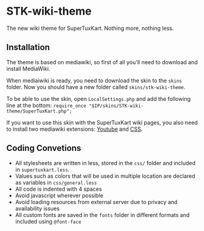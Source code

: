 # STK-wiki-theme

The new wiki theme for SuperTuxKart. Nothing more, nothing less.

## Installation

The theme is based on mediawiki, so first of all you'll need to download and install MediaWiki.

When mediaiwiki is ready, you need to download the skin to the `skins` folder. Now you should have a new folder called `skins/stk-wiki-theme`.

To be able to use the skin, open `LocalSettings.php` and add the following line at the bottom:
```require_once "$IP/skins/STK-wiki-theme/SuperTuxKart.php";```

If you want to use this skin with the SuperTuxKart wiki pages, you also need to install two mediawiki extensions: [Youtube](https://www.mediawiki.org/wiki/Extension:YouTube) and [CSS](https://www.mediawiki.org/wiki/Extension:CSS).

## Coding Convetions
 * All stylesheets are written in less, stored in the `css/` folder and included in `supertuxkart.less`.
 * Values such as colors that will be used in multiple location are declared as variables in `css/general.less`
 * All code is indented with 4 spaces
 * Avoid javascript wherever possible
 * Avoid loading resources from external server due to privacy and availability issues
 * All custom fonts are saved in the `fonts` folder in different formats and included using `@font-face`

